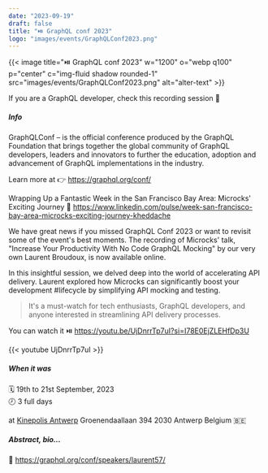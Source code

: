 ```yaml
---
date: "2023-09-19"
draft: false
title: "⏯️ GraphQL conf 2023"
logo: "images/events/GraphQLConf2023.png"
---
```


{{< image title="⏯️ GraphQL conf 2023" w="1200" o="webp q100" p="center" c="img-fluid shadow rounded-1" src="images/events/GraphQLConf2023.png" alt="alter-text" >}}

If you are a GraphQL developer, check this recording session 🙌

##### Info 
GraphQLConf – is the official conference produced by the GraphQL Foundation that brings together the global community of GraphQL developers, leaders and innovators to further the education, adoption and advancement of GraphQL implementations in the industry.

Learn more at 👉 https://graphql.org/conf/

Wrapping Up a Fantastic Week in the San Francisco Bay Area: Microcks' Exciting Journey 👏
https://www.linkedin.com/pulse/week-san-francisco-bay-area-microcks-exciting-journey-kheddache

We have great news if you missed GraphQL Conf 2023 or want to revisit some of the event's best moments. The recording of Microcks' talk, "Increase Your Productivity With No Code GraphQL Mocking" by our very own Laurent Broudoux, is now available online.

In this insightful session, we delved deep into the world of accelerating API delivery. Laurent explored how Microcks can significantly boost your development #lifecycle by simplifying API mocking and testing. 

>It's a must-watch for tech enthusiasts, GraphQL developers, and anyone interested in streamlining API delivery processes.

You can watch it ⏯️ https://youtu.be/UjDnrrTp7uI?si=I78E0EjZLEHfDp3U

{{< youtube UjDnrrTp7uI >}}

##### When it was
🗓️ 19th to 21st September, 2023<br>
🕗 3 full days  

at [Kinepolis Antwerp](https://www.google.com/search?q=51.2458947679426%2C+4.414696334060868&oq=51.2458947679426%2C+4.414696334060868&gs_lcrp=EgZjaHJvbWUqBggAEEUYOzIGCAAQRRg7MgYIARBFGDwyBggCEC4YQNIBBzY0M2owajGoAgCwAgA&sourceid=chrome&ie=UTF-8) Groenendaallaan 394 2030 Antwerp Belgium 🇧🇪

##### Abstract, bio...
👀 https://graphql.org/conf/speakers/laurent57/
